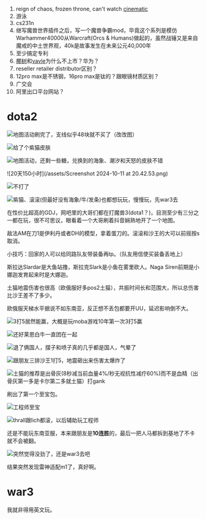 <!-- ex_nolevel -->
1. reign of chaos, frozen throne, can't watch [cinematic](https://www.youtube.com/watch?v=bbH-JZb3wDI&list=PLE4E8577A24B86192)
2. 游泳
3. cs231n
4. 继写魔兽世界插件之后，写一个魔兽争霸mod，毕竟这个系列是模仿Warhammer40000从Warcraft(Orcs & Humans)做起的，虽然战锤又是来自魔戒的中土世界观，40k是故事发生在未来公元40,000年
5. 至少搞定专利
6. [椰树](https://www.google.com/search?client=safari&rls=en&q=%E6%A4%B0%E6%A0%91%E4%B8%8D%E4%B8%8A%E5%B8%82&ie=UTF-8&oe=UTF-8)和[vavle](https://www.google.com/search?client=safari&rls=en&q=valve%E4%B8%8D%E4%B8%8A%E5%B8%82&ie=UTF-8&oe=UTF-8)为什么不上市？华为？
7. reseller retailer distributor区别？
8. 12pro max是不锈钢，16pro max是钛的？跟眼镜材质区别？
9. 广交会
10. 阿里出口平台网站？

# dota2

![地图活动刷完了，支线似乎48块就不买了](/assets/20241011142301_1.jpg)（改改图）

![给了个紫猫皮肤](/assets/20241011194226_1.jpg)

![地图活动，还剩一些糖，兑换到的海象、潮汐和天怒的皮肤不错](/assets/20241011202740_1.jpg) 

![20天150小时](/assets/Screenshot 2024-10-11 at 20.42.53.png)

![不打了](/assets/20241011194337_1.jpg)

![紫猫、滚滚(但最好没有海象/牛/发条)也都想玩玩，慢慢玩，先war3去](/assets/20241012014208_1.jpg)

在性价比超高的GDJ，网吧里的大哥们都在打魔兽3(dota1？)，目测至少有三分之一都在玩，很不可思议，眼看着一个大哥刷着抖音娴熟地开了一个地图。

敌法AM在刀1是伊利丹或者DH的模型，拿着蛋刀的。滚滚和沙王的大可以前摇按s取消。

小技巧：回家的人可以给同路队友带装备再tp。（队友用信使买装备丢地上）

斯拉达Slardar是大鱼站撸，斯拉克Slark是小鱼在雾里砍人。Naga Siren前期是小娜迦发育起来时是大娜迦。

土猫地震伤害也很高（欧俄服好多pos2土猫），共振时间长和范围大，所以总伤害比沙王差不了多少。

欧俄服天梯水平据说不如东南亚，反正想不丢包都要开UU，延迟影响倒不大。

![3打5居然能赢，大概是玩moba游戏10年第一次3打5赢](/assets/20241012160836_1.jpg)

![还好莱恩白牛一直团在一起](/assets/20241012160859_2.jpg)

![退了俩国人，摆子和喷子真的几乎都是国人，气晕了](/assets/20241012160959_1.jpg)

![跟朋友三排沙王1打5，地震砸出来伤害太爆炸了](/assets/20241012165930_1.jpg)

![土猫的推荐是出骨灰(8秒减当前血量4%/秒无视抗性减疗60%)而不是血精（出骨灰第一多是卡尔第二多就土猫）打gank](/assets/20241012182020_1.jpg)

刷出了第一个至宝包。

![工程师至宝](/assets/20241012191553_1.jpg)

![thrall跟lich都滚，以后辅助玩工程师](/assets/20241012193903_1.jpg)

还是不能玩东南亚服，本来跟朋友是**10连胜**的，最后一把人马都拆到基地了不卡就不会被翻。

![突然觉得没劲了，还是war3去吧](/assets/20241012193707_1.jpg)

结果突然发现雷神适配m1了，真好啊。

# war3
我就非得用英文玩。
